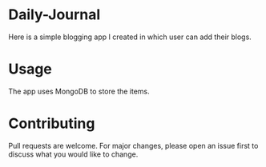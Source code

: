 # Daily-Journal
Here is a simple blogging app I created in which user can add their blogs.

# Usage
The app uses MongoDB to store the items.

# Contributing
Pull requests are welcome. For major changes, please open an issue first to discuss what you would like to change.
